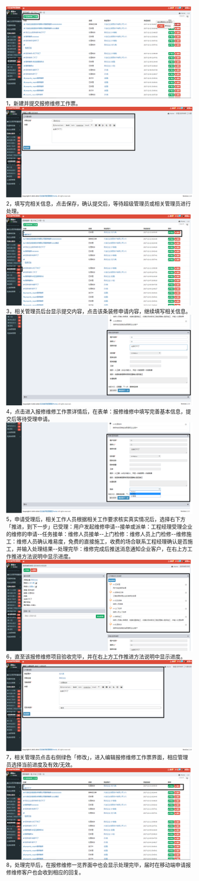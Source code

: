 ![](/assets/保修维修流程.png)1，新建并提交报修维修工作票。![](/assets/保修维修流程1.png)2，填写完相关信息，点击保存，确认提交后，等待超级管理员或相关管理员进行处理。![](/assets/保修维修流程2.png)3，相关管理员后台显示提交内容，点击该条装修申请内容，继续填写相关信息。![](/assets/保修维修流程3.png)4，点击进入报修维修工作票详情后，在表单：报修维修中填写完善基本信息，提交后等待受理申请。![](/assets/保修维修流程4.png)5，申请受理后，相关工作人员根据相关工作要求核实真实情况后，选择右下方「推进，到下一步」已受理：用户发起维修申请--接单或派单：工程经理受理企业的维修的申请--任务接单：维修人员接单--上门检修：维修人员上门检修--维修施工：维修人员确认难易度，免费的直接施工，收费的场合联系工程经理确认是否施工，并输入处理结果--处理完毕：维修完成后推送消息通知企业客户，在右上方工作推进方法说明中显示进度。![](/assets/保修维修流程5.png)6，直至该报修维修项目验收完毕，并在右上方工作推进方法说明中显示进度。![](/assets/保修维修流程6.png)7，相关管理员点击右侧绿色「修改」，进入编辑报修维修工作票界面，相应管理员选择当前进度及有效/无效。![](/assets/保修维修流程7.png)8，处理完毕后，在报修维修一览界面中也会显示处理完毕，届时在移动端申请报修维修客户也会收到相应的回复。

